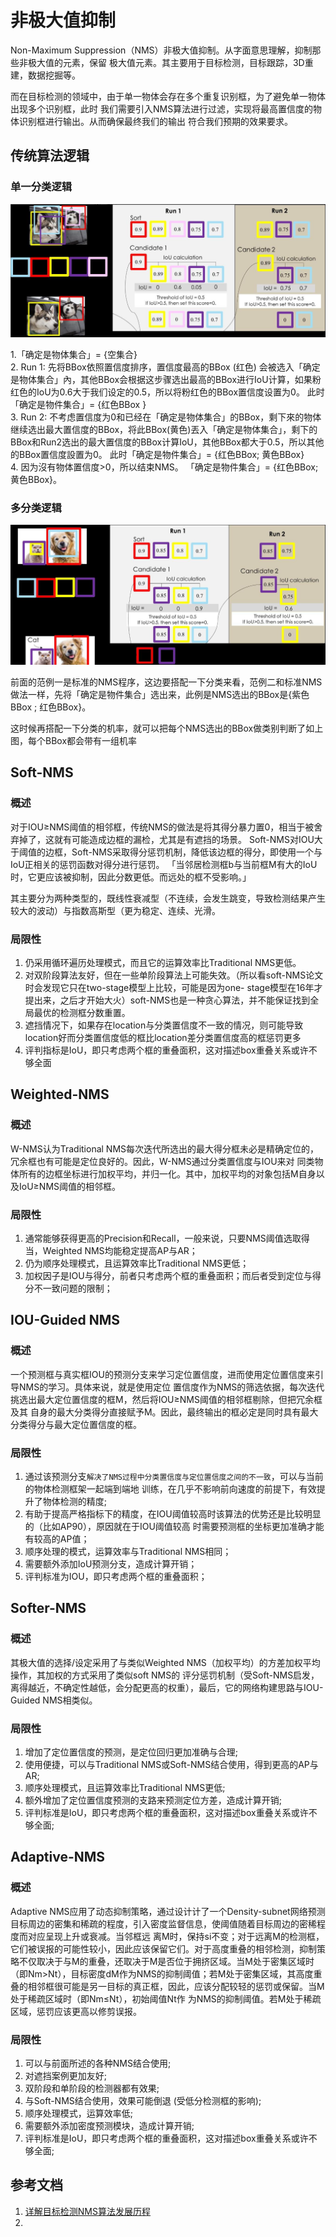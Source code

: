 # 非极大值抑制

Non-Maximum Suppression（NMS）非极大值抑制。从字面意思理解，抑制那些非极大值的元素，保留
极大值元素。其主要用于目标检测，目标跟踪，3D重建，数据挖掘等。  

而在目标检测的领域中，由于单一物体会存在多个重复识别框，为了避免单一物体出现多个识别框，此时
我们需要引入NMS算法进行过滤，实现将最高置信度的物体识别框进行输出。从而确保最终我们的输出
符合我们预期的效果要求。  

## 传统算法逻辑

### 单一分类逻辑

![单分类NMS](/assets/image/nms_one.png)

1.「确定是物体集合」= {空集合}  
2. Run 1: 先将BBox依照置信度排序，置信度最高的BBox (红色) 会被选入「确定是物体集合」內，其他BBox会根据这步骤选出最高的BBox进行IoU计算，如果粉红色的IoU为0.6大于我们设定的0.5，所以将粉红色的BBox置信度设置为0。
此时「确定是物件集合」= {红色BBox }  
3. Run 2: 不考虑置信度为0和已经在「确定是物体集合」的BBox，剩下來的物体继续选出最大置信度的BBox，将此BBox(黄色)丟入「确定是物体集合」，剩下的BBox和Run2选出的最大置信度的BBox计算IoU，其他BBox都大于0.5，所以其他的BBox置信度設置为0。
此时「确定是物件集合」= {红色BBox; 黄色BBox}  
4. 因为沒有物体置信度>0，所以结束NMS。
「确定是物件集合」= {红色BBox; 黄色BBox}。

### 多分类逻辑

![多分类NMS](/assets/image/nms_two.png)

前面的范例一是标准的NMS程序，这边要搭配一下分类来看，范例二和标准NMS做法一样，先将「确定是物件集合」选出来，此例是NMS选出的BBox是{紫色BBox ; 红色BBox}。

这时候再搭配一下分类的机率，就可以把每个NMS选出的BBox做类别判断了如上图，每个BBox都会带有一组机率

## Soft-NMS

### 概述

对于IOU≥NMS阈值的相邻框，传统NMS的做法是将其得分暴力置0，相当于被舍弃掉了，这就有可能造成边框的漏检，尤其是有遮挡的场景。
Soft-NMS对IOU大于阈值的边框，Soft-NMS采取得分惩罚机制，降低该边框的得分，即使用一个与IoU正相关的惩罚函数对得分进行惩罚。
「当邻居检测框b与当前框M有大的IoU时，它更应该被抑制，因此分数更低。而远处的框不受影响。」  

其主要分为两种类型的，既线性衰减型（不连续，会发生跳变，导致检测结果产生较大的波动）与指数高斯型（更为稳定、连续、光滑。

### 局限性

1. 仍采用循环遍历处理模式，而且它的运算效率比Traditional NMS更低。
2. 对双阶段算法友好，但在一些单阶段算法上可能失效。（所以看soft-NMS论文时会发现它只在two-stage模型上比较，可能是因为one-
stage模型在16年才提出来，之后才开始大火）soft-NMS也是一种贪心算法，并不能保证找到全局最优的检测框分数重置。
3. 遮挡情况下，如果存在location与分类置信度不一致的情况，则可能导致location好而分类置信度低的框比location差分类置信度高的框惩罚更多
4. 评判指标是IoU，即只考虑两个框的重叠面积，这对描述box重叠关系或许不够全面

## Weighted-NMS

### 概述

W-NMS认为Traditional NMS每次迭代所选出的最大得分框未必是精确定位的，冗余框也有可能是定位良好的。因此，W-NMS通过分类置信度与IOU来对
同类物体所有的边框坐标进行加权平均，并归一化。其中，加权平均的对象包括M自身以及IoU≥NMS阈值的相邻框。

### 局限性

1. 通常能够获得更高的Precision和Recall，一般来说，只要NMS阈值选取得当，Weighted NMS均能稳定提高AP与AR；  
2. 仍为顺序处理模式，且运算效率比Traditional NMS更低；  
3. 加权因子是IOU与得分，前者只考虑两个框的重叠面积；而后者受到定位与得分不一致问题的限制； 

## IOU-Guided NMS

### 概述

一个预测框与真实框IOU的预测分支来学习定位置信度，进而使用定位置信度来引导NMS的学习。具体来说，就是使用定位
置信度作为NMS的筛选依据，每次迭代挑选出最大定位置信度的框M，然后将IOU≥NMS阈值的相邻框剔除，但把冗余框及其
自身的最大分类得分直接赋予M。因此，最终输出的框必定是同时具有最大分类得分与最大定位置信度的框。

### 局限性

1. 通过该预测分支`解决了NMS过程中分类置信度与定位置信度之间的不一致`，可以与当前的物体检测框架一起端到端地
训练，在几乎不影响前向速度的前提下，有效提升了物体检测的精度;  
2. 有助于提高严格指标下的精度，在IOU阈值较高时该算法的优势还是比较明显的（比如AP90），原因就在于IOU阈值较高
时需要预测框的坐标更加准确才能有较高的AP值；  
3. 顺序处理的模式，运算效率与Traditional NMS相同；  
4. 需要额外添加IoU预测分支，造成计算开销；  
5. 评判标准为IOU，即只考虑两个框的重叠面积；  

## Softer-NMS

### 概述

其极大值的选择/设定采用了与类似Weighted NMS（加权平均）的方差加权平均操作，其加权的方式采用了类似soft NMS的
评分惩罚机制（受Soft-NMS启发，离得越近，不确定性越低，会分配更高的权重），最后，它的网络构建思路与IOU-Guided NMS相类似。

### 局限性

1. 增加了定位置信度的预测，是定位回归更加准确与合理;  
2. 使用便捷，可以与Traditional NMS或Soft-NMS结合使用，得到更高的AP与AR;  
3. 顺序处理模式，且运算效率比Traditional NMS更低;  
4. 额外增加了定位置信度预测的支路来预测定位方差，造成计算开销;  
5. 评判标准是IoU，即只考虑两个框的重叠面积，这对描述box重叠关系或许不够全面;  

## Adaptive-NMS

### 概述

Adaptive NMS应用了动态抑制策略，通过设计计了一个Density-subnet网络预测目标周边的密集和稀疏的程度，引入密度监督信息，使阈值随着目标周边的密稀程度而对应呈现上升或衰减。当邻框远
离M时，保持si不变；对于远离M的检测框，它们被误报的可能性较小，因此应该保留它们。对于高度重叠的相邻检测，抑制策略不仅取决于与M的重叠，还取决于M是否位于拥挤区域。当M处于密集区域时
（即Nm>Nt），目标密度dM作为NMS的抑制阈值；若M处于密集区域，其高度重叠的相邻框很可能是另一目标的真正框，因此，应该分配较轻的惩罚或保留。当M处于稀疏区域时（即Nm≤Nt），初始阈值Nt作
为NMS的抑制阈值。若M处于稀疏区域，惩罚应该更高以修剪误报。

### 局限性

1. 可以与前面所述的各种NMS结合使用;  
2. 对遮挡案例更加友好;  
3. 双阶段和单阶段的检测器都有效果;  
4. 与Soft-NMS结合使用，效果可能倒退 (受低分检测框的影响);  
5. 顺序处理模式，运算效率低;  
6. 需要额外添加密度预测模块，造成计算开销;  
7. 评判标准是IoU，即只考虑两个框的重叠面积，这对描述box重叠关系或许不够全面;  

## 参考文档
1. [详解目标检测NMS算法发展历程](https://zhuanlan.zhihu.com/p/623726684)
2. []()